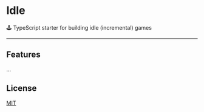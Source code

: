 # Idle

🕹️ TypeScript starter for building idle (incremental) games

---

## Features

...

## License

[MIT](./LICENSE)
